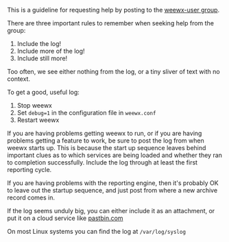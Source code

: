 This is a guideline for requesting help by posting to the [weewx-user group](https://groups.google.com/forum/#!forum/weewx-user).

There are three important rules to remember when seeking help from the group:

1. Include the log!
2. Include more of the log!
3. Include still more!

Too often, we see either nothing from the log, or a tiny sliver of text with no context. 

To get a good, useful log:

1. Stop weewx
2. Set `debug=1` in the configuration file in `weewx.conf`
3. Restart weewx

If you are having problems getting weewx to run, or if you are having problems getting a feature to work, be sure to post the log from when weewx starts up. This is because the start up sequence leaves behind important clues as to which services are being loaded and whether they ran to completion successfully. Include the log through at least the first reporting cycle.

If you are having problems with the reporting engine, then it's probably OK to leave out the startup sequence, and just post from where a new archive record comes in.

If the log seems unduly big, you can either include it as an attachment, or put it on a cloud service like [pastbin.com](http://pastebin.com/)

On most Linux systems you can find the log at `/var/log/syslog`